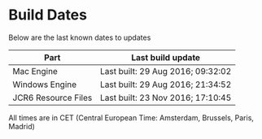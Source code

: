 # Build Dates

Below are the last known dates to updates

Part | Last build update
-----|-----
Mac Engine | Last built: 29 Aug 2016; 09:32:02
Windows Engine | Last built: 29 Aug 2016; 21:34:52
JCR6 Resource Files | Last built: 23 Nov 2016; 17:10:45
All times are in CET (Central European Time: Amsterdam, Brussels, Paris, Madrid)



